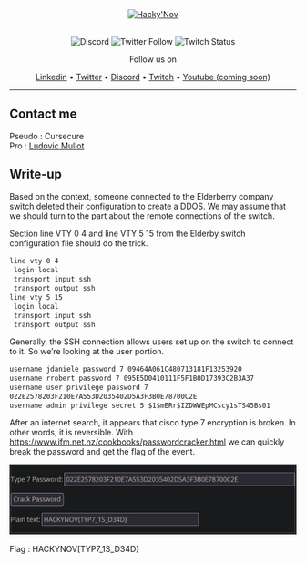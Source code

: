 <div align="center">
  <a href="https://hackynov.fr"><img src="https://i.imgur.com/XGJF8Xu.png" alt="Hacky'Nov" width="50%"></a>
  <br><br>
  
  ![Discord](https://img.shields.io/discord/897766049099956284?label=Discord&style=for-the-badge)
  ![Twitter Follow](https://img.shields.io/twitter/follow/HackyNov?color=%231d9bf0&label=Twitter&style=for-the-badge)
  ![Twitch Status](https://img.shields.io/twitch/status/hackynov?color=%23772ce8&style=for-the-badge)
  
  <p>Follow us on</p>
  <a href="https://www.linkedin.com/company/hacky-nov/">Linkedin</a>
  •
  <a href="https://twitter.com/HackyNov">Twitter</a>
  •
  <a href="https://discord.gg/JGue7PhV">Discord</a>
  •
  <a href="https://www.twitch.tv/hackynov">Twitch</a>
  •
  <a href="">Youtube (coming soon)</a>
</div>

----
## Contact me

Pseudo : Cursecure<br/>
Pro : [Ludovic Mullot](https://www.linkedin.com/in/ludovic-mullot/)

## Write-up

Based on the context, someone connected to the Elderberry company switch deleted their configuration to create a DDOS. We may assume that we should turn to the part about the remote connections of the switch.

Section line VTY 0 4 and line VTY 5 15 from the Elderby switch configuration file should do the trick.

```texte
line vty 0 4
 login local
 transport input ssh
 transport output ssh
line vty 5 15
 login local
 transport input ssh
 transport output ssh
```

Generally, the SSH connection allows users set up on the switch to connect to it. 
So we’re looking at the user portion.

```texte
username jdaniele password 7 09464A061C480713181F13253920
username rrobert password 7 095E5D0410111F5F1B0D17393C2B3A37 
username user privilege password 7 022E2578203F210E7A553D2035402D5A3F3B0E78700C2E
username admin privilege secret 5 $1$mERr$IZDWWEpMCscy1sTS45Bs01
```

After an internet search, it appears that cisco type 7 encryption is broken. In other words, it is reversible.
With https://www.ifm.net.nz/cookbooks/passwordcracker.html we can quickly break the password and get the flag of the event.

![WTP_Baby_Cisconnect](Pictures/Img1_Baby_Cisconnect.PNG)

Flag : HACKYNOV[TYP7_1S_D34D}
